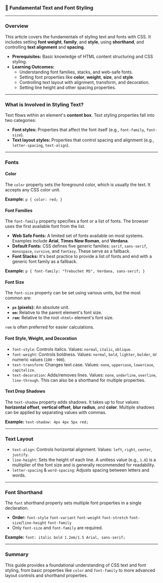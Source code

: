 ### 📝 Fundamental Text and Font Styling

---

### **Overview**

This article covers the fundamentals of styling text and fonts with CSS. It includes setting **font weight**, **family**, and **style**, using **shorthand**, and controlling **text alignment** and **spacing**.

* **Prerequisites:** Basic knowledge of HTML content structuring and CSS styling.
* **Learning Outcomes:**
    * Understanding font families, stacks, and web-safe fonts.
    * Setting font properties like **color**, **weight**, **size**, and **style**.
    * Controlling text layout with alignment, transform, and decoration.
    * Setting line height and other spacing properties.

---

### **What is Involved in Styling Text?**

Text flows within an element's **content box**. Text styling properties fall into two categories:

* **Font styles:** Properties that affect the font itself (e.g., `font-family`, `font-size`).
* **Text layout styles:** Properties that control spacing and alignment (e.g., `letter-spacing`, `text-align`).

---

### **Fonts**

#### **Color**

The `color` property sets the foreground color, which is usually the text. It accepts any CSS color unit.

**Example:** `p { color: red; }`

#### **Font Families**

The `font-family` property specifies a font or a list of fonts. The browser uses the first available font from the list.

* **Web Safe Fonts:** A limited set of fonts available on most systems. Examples include **Arial**, **Times New Roman**, and **Verdana**.
* **Default Fonts:** CSS defines five generic families: `serif`, `sans-serif`, `monospace`, `cursive`, and `fantasy`. These serve as a fallback.
* **Font Stacks:** It's best practice to provide a list of fonts and end with a generic font family as a fallback.

**Example:** `p { font-family: "Trebuchet MS", Verdana, sans-serif; }`

#### **Font Size**

The `font-size` property can be set using various units, but the most common are:

* **`px` (pixels):** An absolute unit.
* **`em`:** Relative to the parent element's font size.
* **`rem`:** Relative to the root `<html>` element's font size.

`rem` is often preferred for easier calculations.

#### **Font Style, Weight, and Decoration**

* `font-style`: Controls italics. Values: `normal`, `italic`, `oblique`.
* `font-weight`: Controls boldness. Values: `normal`, `bold`, `lighter`, `bolder`, or numeric values (`100` - `900`).
* `text-transform`: Changes text case. Values: `none`, `uppercase`, `lowercase`, `capitalize`.
* `text-decoration`: Adds/removes lines. Values: `none`, `underline`, `overline`, `line-through`. This can also be a shorthand for multiple properties.

#### **Text Drop Shadows**

The `text-shadow` property adds shadows. It takes up to four values: **horizontal offset**, **vertical offset**, **blur radius**, and **color**. Multiple shadows can be applied by separating values with commas.

**Example:** `text-shadow: 4px 4px 5px red;`

---

### **Text Layout**

* `text-align`: Controls horizontal alignment. Values: `left`, `right`, `center`, `justify`.
* `line-height`: Sets the height of each line. A unitless value (e.g., `1.6`) is a multiplier of the font size and is generally recommended for readability.
* `letter-spacing` & `word-spacing`: Adjusts spacing between letters and words.

---

### **Font Shorthand**

The `font` shorthand property sets multiple font properties in a single declaration.

* **Order:** `font-style` `font-variant` `font-weight` `font-stretch` `font-size`/`line-height` `font-family`
* Only `font-size` and `font-family` are required.

**Example:** `font: italic bold 1.2em/1.5 Arial, sans-serif;`

---

### **Summary**

This guide provides a foundational understanding of CSS text and font styling, from basic properties like `color` and `font-family` to more advanced layout controls and shorthand properties.